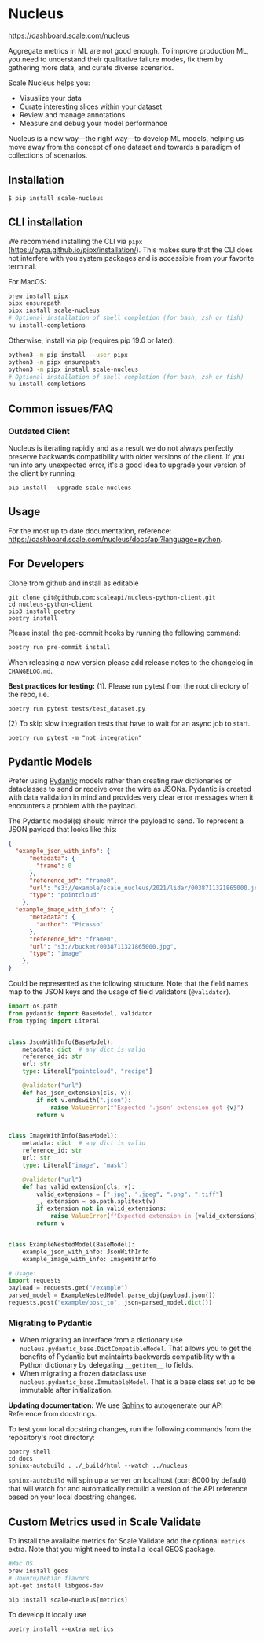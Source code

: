 # Nucleus

https://dashboard.scale.com/nucleus

Aggregate metrics in ML are not good enough. To improve production ML, you need to understand their qualitative failure modes, fix them by gathering more data, and curate diverse scenarios.

Scale Nucleus helps you:

- Visualize your data
- Curate interesting slices within your dataset
- Review and manage annotations
- Measure and debug your model performance

Nucleus is a new way—the right way—to develop ML models, helping us move away from the concept of one dataset and towards a paradigm of collections of scenarios.

## Installation

`$ pip install scale-nucleus`


## CLI installation
We recommend installing the CLI via `pipx` (https://pypa.github.io/pipx/installation/). This makes sure that
the CLI does not interfere with you system packages and is accessible from your favorite terminal.

For MacOS:
```bash
brew install pipx
pipx ensurepath
pipx install scale-nucleus
# Optional installation of shell completion (for bash, zsh or fish)
nu install-completions
```

Otherwise, install via pip (requires pip 19.0 or later):
```bash
python3 -m pip install --user pipx
python3 -m pipx ensurepath
python3 -m pipx install scale-nucleus
# Optional installation of shell completion (for bash, zsh or fish)
nu install-completions
```

## Common issues/FAQ

### Outdated Client

Nucleus is iterating rapidly and as a result we do not always perfectly preserve backwards compatibility with older versions of the client. If you run into any unexpected error, it's a good idea to upgrade your version of the client by running
```
pip install --upgrade scale-nucleus
```

## Usage

For the most up to date documentation, reference: https://dashboard.scale.com/nucleus/docs/api?language=python.

## For Developers

Clone from github and install as editable

```
git clone git@github.com:scaleapi/nucleus-python-client.git
cd nucleus-python-client
pip3 install poetry
poetry install
```

Please install the pre-commit hooks by running the following command:

```python
poetry run pre-commit install
```

When releasing a new version please add release notes to the changelog in `CHANGELOG.md`.

**Best practices for testing:**
(1). Please run pytest from the root directory of the repo, i.e.

```
poetry run pytest tests/test_dataset.py
```

(2) To skip slow integration tests that have to wait for an async job to start.

```
poetry run pytest -m "not integration"
```

## Pydantic Models

Prefer using [Pydantic](https://pydantic-docs.helpmanual.io/usage/models/) models rather than creating raw dictionaries 
or dataclasses to send or receive over the wire as JSONs. Pydantic is created with data validation in mind and provides very clear error 
messages when it encounters a problem with the payload.

The Pydantic model(s) should mirror the payload to send. To represent a JSON payload that looks like this:
```json
{
  "example_json_with_info": {
      "metadata": {
        "frame": 0
      },
      "reference_id": "frame0",
      "url": "s3://example/scale_nucleus/2021/lidar/0038711321865000.json",
      "type": "pointcloud"
    },
  "example_image_with_info": {
      "metadata": {
        "author": "Picasso"
      },
      "reference_id": "frame0",
      "url": "s3://bucket/0038711321865000.jpg",
      "type": "image"
    },
}
```

Could be represented as the following structure. Note that the field names map to the JSON keys and the usage of field 
validators (`@validator`).

```python
import os.path
from pydantic import BaseModel, validator
from typing import Literal


class JsonWithInfo(BaseModel):
    metadata: dict  # any dict is valid
    reference_id: str
    url: str
    type: Literal["pointcloud", "recipe"]

    @validator("url")
    def has_json_extension(cls, v):
        if not v.endswith(".json"):
            raise ValueError(f"Expected '.json' extension got {v}")
        return v


class ImageWithInfo(BaseModel):
    metadata: dict  # any dict is valid
    reference_id: str
    url: str
    type: Literal["image", "mask"]

    @validator("url")
    def has_valid_extension(cls, v):
        valid_extensions = {".jpg", ".jpeg", ".png", ".tiff"}
        _, extension = os.path.splitext(v)
        if extension not in valid_extensions:
            raise ValueError(f"Expected extension in {valid_extensions} got {v}")
        return v


class ExampleNestedModel(BaseModel):
    example_json_with_info: JsonWithInfo
    example_image_with_info: ImageWithInfo

# Usage:
import requests
payload = requests.get("/example")
parsed_model = ExampleNestedModel.parse_obj(payload.json())
requests.post("example/post_to", json=parsed_model.dict())
```


### Migrating to Pydantic
- When migrating an interface from a dictionary use `nucleus.pydantic_base.DictCompatibleModel`. That allows you to get
the benefits of Pydantic but maintaints backwards compatibility with a Python dictionary by delegating `__getitem__` to 
fields.
- When migrating a frozen dataclass use `nucleus.pydantic_base.ImmutableModel`. That is a base class set up to be 
immutable after initialization.

**Updating documentation:**
We use [Sphinx](https://www.sphinx-doc.org/en/master/) to autogenerate our API Reference from docstrings.

To test your local docstring changes, run the following commands from the repository's root directory:
```
poetry shell
cd docs
sphinx-autobuild . ./_build/html --watch ../nucleus
```
`sphinx-autobuild` will spin up a server on localhost (port 8000 by default) that will watch for and automatically rebuild a version of the API reference based on your local docstring changes.


## Custom Metrics used in Scale Validate

To install the availalbe metrics for Scale Validate add the optional `metrics` extra.
Note that you might need to install a local GEOS package.

```bash
#Mac OS
brew install geos
# Ubuntu/Debian flavors
apt-get install libgeos-dev
```

`pip install scale-nucleus[metrics]`

To develop it locally use

`poetry install --extra metrics`

